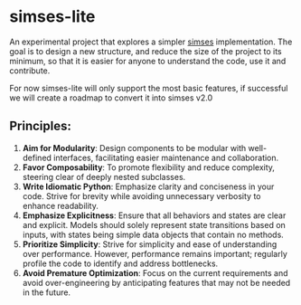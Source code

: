 # simses-lite

An experimental project that explores a simpler [simses](https://gitlab.lrz.de/open-ees-ses/simses) implementation. 
The goal is to design a new structure, and reduce the size of the project to its minimum,
so that it is easier for anyone to understand the code, use it and contribute.

For now simses-lite will only support the most basic features, if successful we will create a roadmap to convert it into simses v2.0 

## Principles:
1. **Aim for Modularity**: Design components to be modular with well-defined interfaces, facilitating easier maintenance and collaboration.
2. **Favor Composability**: To promote flexibility and reduce complexity, steering clear of deeply nested subclasses.
3. **Write Idiomatic Python**: Emphasize clarity and conciseness in your code. Strive for brevity while avoiding unnecessary verbosity to enhance readability.
4. **Emphasize Explicitness**: Ensure that all behaviors and states are clear and explicit. Models should solely represent state transitions based on inputs, with states being simple data objects that contain no methods.
5. **Prioritize Simplicity**: Strive for simplicity and ease of understanding over performance. However, performance remains important; regularly profile the code to identify and address bottlenecks.
6. **Avoid Premature Optimization**: Focus on the current requirements and avoid over-engineering by anticipating features that may not be needed in the future.
